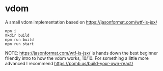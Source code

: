 # vdom
A small vdom implementation based on https://jasonformat.com/wtf-is-jsx/ 

```
npm i
mkdir build
npm run build
npm run start
```

NOTE: https://jasonformat.com/wtf-is-jsx/ is hands down the best beginner friendly intro to how the vdom works, 10/10. For something a little more advanced I recommend https://pomb.us/build-your-own-react/
